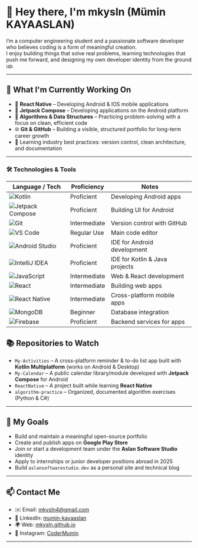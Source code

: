 # 👋 Hey there, I'm **mkysln** (Mümin KAYAASLAN)

I’m a computer engineering student and a passionate software developer who believes coding is a form of meaningful creation.  
I enjoy building things that solve real problems, learning technologies that push me forward, and designing my own developer identity from the ground up.

---

## 🚀 What I'm Currently Working On

- 📱 **React Native** – Developing Android & IOS mobile applications
- 📱 **Jetpack Compose** –  Developing applications on the Android platform
- 🧠 **Algorithms & Data Structures** – Practicing problem-solving with a focus on clean, efficient code
- 🌐 **Git & GitHub** – Building a visible, structured portfolio for long-term career growth
- 🧰 Learning industry best practices: version control, clean architecture, and documentation

---


### 🛠️ Technologies & Tools

| Language / Tech | Proficiency | Notes |
|-----------------|-------------|-------|
| ![Kotlin](https://img.shields.io/badge/-Kotlin-0095D5?style=flat&logo=kotlin&logoColor=white) | Proficient | Developing Android apps |
| ![Jetpack Compose](https://img.shields.io/badge/-Jetpack%20Compose-4285F4?style=flat&logo=android&logoColor=white) | Proficient | Building UI for Android |
| ![Git](https://img.shields.io/badge/-Git-F05032?style=flat&logo=git&logoColor=white) | Intermediate | Version control with GitHub |
| ![VS Code](https://img.shields.io/badge/-VSCode-007ACC?style=flat&logo=visual-studio-code&logoColor=white) | Regular Use | Main code editor |
| ![Android Studio](https://img.shields.io/badge/-Android%20Studio-3DDC84?style=flat&logo=android-studio&logoColor=white) | Proficient | IDE for Android development |
| ![IntelliJ IDEA](https://img.shields.io/badge/-IntelliJ%20IDEA-000000?style=flat&logo=intellij-idea&logoColor=white) | Proficient | IDE for Kotlin & Java projects |
| ![JavaScript](https://img.shields.io/badge/-JavaScript-F7DF1E?style=flat&logo=javascript&logoColor=black) | Intermediate | Web & React development |
| ![React](https://img.shields.io/badge/-React-61DAFB?style=flat&logo=react&logoColor=black) | Intermediate | Building web apps |
| ![React Native](https://img.shields.io/badge/-React%20Native-61DAFB?style=flat&logo=react&logoColor=black) | Intermediate | Cross-platform mobile apps |
| ![MongoDB](https://img.shields.io/badge/-MongoDB-47A248?style=flat&logo=mongodb&logoColor=white) | Beginner | Database integration |
| ![Firebase](https://img.shields.io/badge/-Firebase-FFCA28?style=flat&logo=firebase&logoColor=black) | Proficient | Backend services for apps |

## 📚 Repositories to Watch

- `My-Activities` – A cross-platform reminder & to-do list app built with **Kotlin Multiplatform** (works on Android & Desktop)  
- `My-Calendar` – A public calendar library/module developed with **Jetpack Compose** for Android  
- `ReactNative` – A project built while learning **React Native**
- `algorithm-practice` – Organized, documented algorithm exercises (Python & C#)

---

## 🎯 My Goals

- Build and maintain a meaningful open-source portfolio  
- Create and publish apps on **Google Play Store**
- Join or start a development team under the **Aslan Software Studio** identity  
- Apply to internships or junior developer positions abroad in 2025  
- Build `aslansoftwarestudio.dev` as a personal site and technical blog

---

## 📫 Contact Me

- ✉️ Email: [mkysln4@gmail.com](mailto:mkysln4@gmail.com)  
- 💼 LinkedIn: [mumin-kayaaslan](https://www.linkedin.com/in/m%C3%BCmin-kayaaslan-173923256/)  
- 🌍 Web: [mkysln.github.io](https://mkysln.github.io)
- 🛜 Instagram: [CoderMumin](https://www.instagram.com/codermumin/?igsh=MXZpNWQ5bDg2ZHExag%3D%3D#)
---
